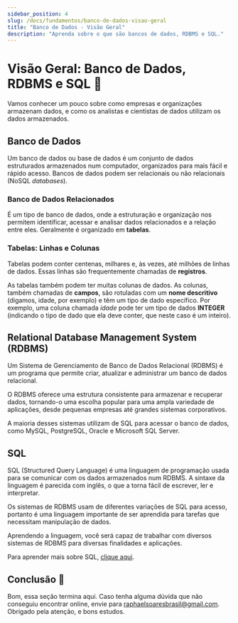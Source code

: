 ```yaml
---
sidebar_position: 4
slug: /docs/fundamentos/banco-de-dados-visao-geral
title: "Banco de Dados - Visão Geral"
description: "Aprenda sobre o que são bancos de dados, RDBMS e SQL."
---
```


# Visão Geral: Banco de Dados, RDBMS e SQL 🐘

Vamos conhecer um pouco sobre como empresas e organizações armazenam dados, e como os analistas e cientistas de dados utilizam os dados armazenados.

## Banco de Dados

Um banco de dados ou base de dados é um conjunto de dados estruturados armazenados num computador, organizados para mais fácil e rápido acesso. Bancos de dados podem ser relacionais ou não relacionais (NoSQL *databases*).

### Banco de Dados Relacionados

É um tipo de banco de dados, onde a estruturação e organização nos permitem identificar, acessar e analisar dados relacionados e a relação entre eles.
Geralmente é organizado em **tabelas**.

### Tabelas: Linhas e Colunas

Tabelas podem conter centenas, milhares e, às vezes, até milhões de linhas de dados. Essas linhas são frequentemente chamadas de **registros**.

As tabelas também podem ter muitas colunas de dados. As colunas, também chamadas de **campos**, são rotuladas com um **nome descritivo** (digamos, idade, por exemplo) e têm um tipo de dado específico. Por exemplo, uma coluna chamada *idade* pode ter um tipo de dados **INTEGER** (indicando o tipo de dado que ela deve conter, que neste caso é um inteiro).

## Relational Database Management System (RDBMS)

Um Sistema de Gerenciamento de Banco de Dados Relacional (RDBMS) é um programa que permite criar, atualizar e administrar um banco de dados relacional.

O RDBMS oferece uma estrutura consistente para armazenar e recuperar dados, tornando-o uma escolha popular para uma ampla variedade de aplicações, desde pequenas empresas até grandes sistemas corporativos.

A maioria desses sistemas utilizam de SQL para acessar o banco de dados, como MySQL, PostgreSQL, Oracle e Microsoft SQL Server.

## SQL

SQL (Structured Query Language) é uma linguagem de programação usada para se comunicar com os dados armazenados num RDBMS. A sintaxe da linguagem é parecida com inglês, o que a torna fácil de escrever, ler e interpretar.

Os sistemas de RDBMS usam de diferentes variações de SQL para acesso, portanto é uma linguagem importante de ser aprendida para tarefas que necessitam manipulação de dados.

Aprendendo a linguagem, você será capaz de trabalhar com diversos sistemas de RDBMS para diversas finalidades e aplicações.

Para aprender mais sobre SQL, [clique aqui](/docs/programacao/sql-basic.md).

## Conclusão 🎑

Bom, essa seção termina aqui.
Caso tenha alguma dúvida que não conseguiu encontrar online, envie para raphaelsoaresbrasil@gmail.com.
Obrigado pela atenção, e bons estudos.